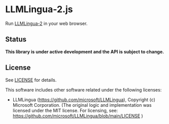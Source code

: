 # LLMLingua-2.js

Run [LLMLingua-2](https://github.com/microsoft/LLMLingua) in your web browser.

## Status

**This library is under active development and the API is subject to change.**

## License

See [LICENSE](LICENSE) for details.

This software includes other software related under the following licenses:

- LLMLingua (https://github.com/microsoft/LLMLingua), Copyright (c) Microsoft Corporation. (The original logic and implementation was licensed under the MIT license. For licensing, see: https://github.com/microsoft/LLMLingua/blob/main/LICENSE )
